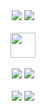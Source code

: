 

<div align=center>  

  <!--[![Solved.ac Profile](http://mazassumnida.wtf/api/v2/generate_badge?boj=hatake0901)](https://solved.ac/hatake0901/)-->
  
  </div>

<div align=center>
  <img src="https://img.shields.io/badge/Kubernetes-326CE5?style=for-the-badge&logo=Kubernetes&logoColor=white">
  <img src="https://img.shields.io/badge/Docker-2496ED?style=for-the-badge&logo=Docker&logoColor=white">
  <br>
  <br>
  <img src="https://github.com/user-attachments/assets/fbf11048-ad2c-4b75-a267-8f3a3617f6d6" height="40" background-image="white">
  <br>
  <br>
  <img src="https://img.shields.io/badge/Go-00ADD8?style=for-the-badge&logo=Go&logoColor=white">
  <img src="https://img.shields.io/badge/C-A8B9CC?style=for-the-badge&logo=C&logoColor=white">
  <br>
  <br>
  <img src="https://img.shields.io/badge/Openstack-ED1944?style=for-the-badge&logo=openstack&logoColor=white">  
  <img src="https://img.shields.io/badge/Cloudstack-2AA5DC?style=for-the-badge&logo=apachecloudstack&logoColor=white">  

</div>




